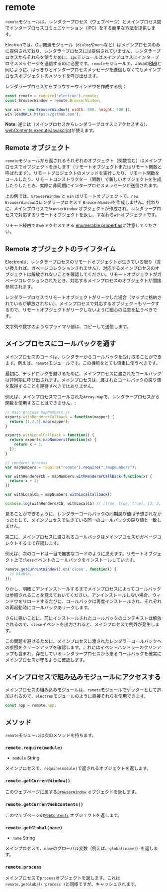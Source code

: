# remote

 `remote`モジュールは、レンダラープロセス（ウェブページ）とメインプロセス間でインタープロセスコミュニケーション（IPC）をする簡単な方法を提供します。

Electronでは、GUI関連モジュール（`dialog`や`menu`など）はメインプロセスのみに提供されており、レンダラープロセスには提供されていません。レンダラープロセスからそれらを使うために、`ipc`モジュールはメインプロセスにインタープロセスメッセージを送信するのに必要です。`remote`モジュールで、Javaの[RMI][rmi]と同じように、はっきりとインタープロセスメッセージを送信しなくてもメインプロセスオブジェクトのメソッドを呼び出せます。

レンダラープロセスからブラウザーウィンドウを作成する例：

```javascript
const remote = require('electron').remote;
const BrowserWindow = remote.BrowserWindow;

var win = new BrowserWindow({ width: 800, height: 600 });
win.loadURL('https://github.com');
```

**Note:** 逆には（メインプロセスからレンダラープロセスにアクセスする）、[webContents.executeJavascript](web-contents.md#webcontentsexecutejavascriptcode-usergesture)が使えます。

## Remote オブジェクト

`remote`モジュールから返されるそれぞれのオブジェクト（関数含む）はメインプロセスでオブジェクトを示します（リモートオブジェクトまたはリモート関数と呼ばれます）。リモートプロジェクトのメソッドを実行したり、リモート関数をコールしたり、リモートコンストラクター（関数）で新しいオブジェクトを生成したりしたとき、実際に非同期にインタープロセスメッセージが送信されます。

上の例では、`BrowserWindow` と `win` はリモートオブジェクトで、`new BrowserWindow`はレンダラープロセスで `BrowserWindow`を作成しません。代わりに、メインプロセスで`BrowserWindow` オブジェクトが作成され、レンダラープロセスで対応するリモートオブジェクトを返し、すなわち`win`オブジェクトです。

リモート経由でのみアクセスできる [enumerable properties](https://developer.mozilla.org/en-US/docs/Web/JavaScript/Enumerability_and_ownership_of_properties)に注意してください。

## Remote オブジェクトのライフタイム

Electronは、レンダラープロセスのリモートオブジェクトが生きている限り（言い換えれば、ガベージコレクションされません）、対応するメインプロセスのオブジェクトは解放されないことを確認してください。リモートオブジェクトがガベージコレクションされたとき、対応するメインプロセスのオブジェクトが間接参照されます。

レンダラープロセスでリモートオブジェクトがリークした場合（マップに格納されているが解放されない）、メインプロセスで対応するオブジェクトもリークするので、リモートオブジェクトがリークしないように細心の注意を払うべきです。

文字列や数字のようなプライマリ値は、コピーして送信します。

## メインプロセスにコールバックを通す

メインプロセスのコードは、レンダラーからコールバックを受け取ることができます。例えば、`remote`モジュールです。この機能をとても慎重に使うべきです。

最初に、デッドロックを避けるために、メインプロセスに渡されたコールバックは非同期に呼び出されます。メインプロセスは、渡されたコールバックの戻り値を取得することを期待すべきではありません。

例えば、メインプロセスでコールされた`Array.map`で、レンダラープロセスから関数を使用することはできません。:

```javascript
// main process mapNumbers.js
exports.withRendererCallback = function(mapper) {
  return [1,2,3].map(mapper);
}

exports.withLocalCallback = function() {
  return exports.mapNumbers(function(x) {
    return x + 1;
  });
}
```

```javascript
// renderer process
var mapNumbers = require("remote").require("./mapNumbers");

var withRendererCb = mapNumbers.withRendererCallback(function(x) {
  return x + 1;
})

var withLocalCb = mapNumbers.withLocalCallback()

console.log(withRendererCb, withLocalCb) // [true, true, true], [2, 3, 4]
```

見ることができるように、レンダラーコールバックの同期戻り値は予想されなかったとして、メインプロセスで生きている同一のコールバックの戻り値と一致しません。

第二に、メインプロセスに渡されるコールバックはメインプロセスがガベージコレクトするまで存続します。

例えば、次のコードは一目で無害なコードのように思えます。リモートオブジェクト上で`close`イベントのコールバックをインストールしています。

```javascript
remote.getCurrentWindow().on('close', function() {
  // blabla...
});
```

りかし、明確にアンインストールするまでメインプロセスによってコールバックは参照されることを覚えておいてください。アンインストールしない場合、ウィンドウをリロードするたびに、コールバックは再度インストールされ、それぞれの再起動時にコールバックあリークします。

さらに悪いことに、前にインストールされたコールバックのコンテキストは解放されるので、`close`イベントを出力されると、メインプロセスで例外が発生します。

この問題を避けるために、メインプロセスに渡されたレンダラーコールバックへの参照をクリーンアップを確認します。これにはイベントハンドラーのクリンアップも含まれ、存在しているレンダラープロセスから来るコールバックを確実にメインプロセスが守るように確認します。

## メインプロセスで組み込みモジュールにアクセスする

メインプロセスの組み込みモジュールは、`remote`モジュールでゲッターとして追加されるので、`electron`モジュールのように直接それらを使用できます。

```javascript
const app = remote.app;
```

## メソッド

`remote`モジュールは次のメソッドを持ちます。

### `remote.require(module)`

* `module` String

メインプロセスで、`require(module)`で返されるオブジェクトを返します。

### `remote.getCurrentWindow()`

このウェブページに属する[`BrowserWindow`](browser-window.md) オブジェクトを返します。

### `remote.getCurrentWebContents()`

このウェブページの[`WebContents`](web-contents.md) オブジェクトを返します。

### `remote.getGlobal(name)`

* `name` String

メインプロセスで、`name`のグローバル変数（例えば、`global[name]`）を返します。


### `remote.process`

メインプロセスで`process`オブジェクトを返します。これは`remote.getGlobal('process')`と同様ですが、キャッシュされます。

[rmi]: http://en.wikipedia.org/wiki/Java_remote_method_invocation
